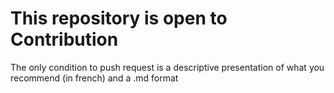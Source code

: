 # This repository is open to Contribution

The only condition to push request is a descriptive presentation of what you recommend (in french)
and a .md format
